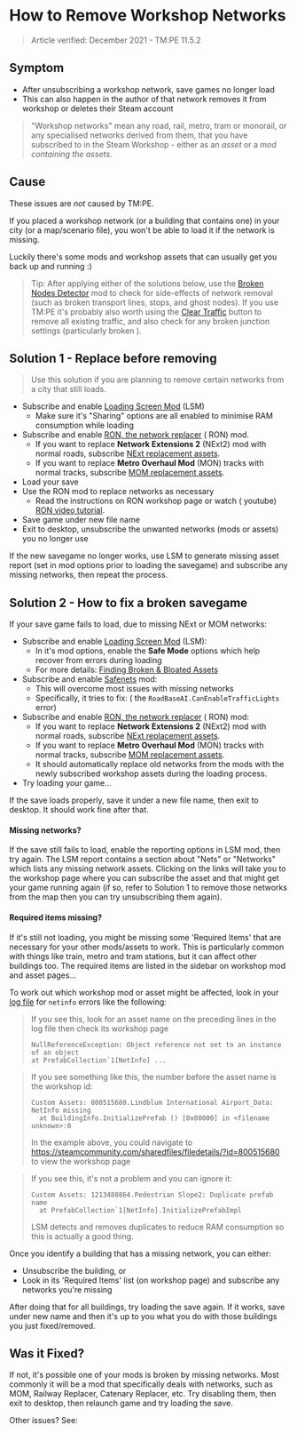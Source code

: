 # How to Remove Workshop Networks

> Article verified: December 2021 - TM:PE 11.5.2

## Symptom

* After unsubscribing a workshop network, save games no longer load
* This can also happen in the author of that network removes it from workshop or deletes their Steam account

> "Workshop networks" mean any road, rail, metro, tram or monorail, or any specialised networks derived from them, that
> you have subscribed to in the Steam Workshop - either as an _asset_ or a _mod containing the assets_.

## Cause

These issues are _not_ caused by TM:PE.

If you placed a workshop network (or a building that contains one) in your city (or a map/scenario file), you won't be
able to load it if the network is missing.

Luckily there's some mods and workshop assets that can usually get you back up and running :)

> Tip: After applying either of the solutions below, use
> the [Broken Nodes Detector](https://steamcommunity.com/sharedfiles/filedetails/?id=1777173984) mod to check for
> side-effects of network removal (such as broken transport lines, stops, and ghost nodes). If you use TM:PE it's probably
> also worth using the [Clear Traffic](Clear-Traffic.md) button to remove all existing traffic, and also check for any
> broken junction settings (particularly broken [](Lane-Connectors.md)).

## Solution 1 - Replace before removing

> Use this solution if you are planning to remove certain networks from a city that still loads.

* Subscribe and enable [Loading Screen Mod](https://steamcommunity.com/sharedfiles/filedetails/?id=2731207699) (LSM)
    * Make sure it's "Sharing" options are all enabled to minimise RAM consumption while loading
* Subscribe and enable [RON, the network replacer](https://steamcommunity.com/sharedfiles/filedetails/?id=2405917899) (
  RON) mod.
    * If you want to replace **Network Extensions 2** (NExt2) mod with normal roads,
      subscribe [NExt replacement assets](https://steamcommunity.com/sharedfiles/filedetails/?id=2585558081).
    * If you want to replace **Metro Overhaul Mod** (MON) tracks with normal tracks,
      subscribe [MOM replacement assets](https://steamcommunity.com/workshop/filedetails/?id=2744697433).
* Load your save
* Use the RON mod to replace networks as necessary
    * Read the instructions on RON workshop page or watch (
      youtube) [RON video tutorial](https://www.youtube.com/watch?v=tXdqPqvp7Uk).
* Save game under new file name
* Exit to desktop, unsubscribe the unwanted networks (mods or assets) you no longer use

If the new savegame no longer works, use LSM to generate missing asset report (set in mod options prior to loading the
savegame) and subscribe any missing networks, then repeat the process.

## Solution 2 - How to fix a broken savegame

If your save game fails to load, due to missing NExt or MOM networks:

* Subscribe and enable [Loading Screen Mod](https://steamcommunity.com/sharedfiles/filedetails/?id=2731207699) (LSM):
    * In it's mod options, enable the **Safe Mode** options which help recover from errors during loading
    * For more
      details: [Finding Broken & Bloated Assets](https://steamcommunity.com/sharedfiles/filedetails/?id=1846793796)
* Subscribe and enable [Safenets](https://steamcommunity.com/sharedfiles/filedetails/?id=1620588636) mod:
    * This will overcome most issues with missing networks
    * Specifically, it tries to fix: [](Simulation-error-Object-reference-not-set.md) (
      the `RoadBaseAI.CanEnableTrafficLights` error)
* Subscribe and enable [RON, the network replacer](https://steamcommunity.com/sharedfiles/filedetails/?id=2405917899) (
  RON) mod:
    * If you want to replace **Network Extensions 2** (NExt2) mod with normal roads,
      subscribe [NExt replacement assets](https://steamcommunity.com/sharedfiles/filedetails/?id=2585558081).
    * If you want to replace **Metro Overhaul Mod** (MON) tracks with normal tracks,
      subscribe [MOM replacement assets](https://steamcommunity.com/workshop/filedetails/?id=2744697433).
    * It should automatically replace old networks from the mods with the newly subscribed workshop assets during the
      loading process.
* Try loading your game...

If the save loads properly, save it under a new file name, then exit to desktop. It should work fine after that.

#### Missing networks?

If the save still fails to load, enable the reporting options in LSM mod, then try again. The LSM report contains a
section about "Nets" or "Networks" which lists any missing network assets. Clicking on the links will take you to the
workshop page where you can subscribe the asset and that might get your game running again (if so, refer to Solution 1
to remove those networks from the map then you can try unsubscribing them again).

#### Required items missing?

If it's still not loading, you might be missing some 'Required Items' that are necessary for your other mods/assets to
work. This is particularly common with things like train, metro and tram stations, but it can affect other buildings
too. The required items are listed in the sidebar on workshop mod and asset pages...

To work out which workshop mod or asset might be affected, look in your [log file](Share-your-Cities-Skylines-log-file.md)
for `netinfo` errors like the following:

> If you see this, look for an asset name on the preceding lines in the log file then check its workshop page
> ```
> NullReferenceException: Object reference not set to an instance of an object
> at PrefabCollection`1[NetInfo] ...
> ```

> If you see something like this, the number before the asset name is the workshop id:
> ```
> Custom Assets: 800515680.Lindblum International Airport_Data: NetInfo missing
>   at BuildingInfo.InitializePrefab () [0x00000] in <filename unknown>:0
> ```
> In the example above, you could navigate to https://steamcommunity.com/sharedfiles/filedetails/?id=800515680 to view
> the workshop page

> If you see this, it's not a problem and you can ignore it:
> ```
> Custom Assets: 1213488864.Pedestrian Slope2: Duplicate prefab name
>   at PrefabCollection`1[NetInfo].InitializePrefabImpl
> ```
> LSM detects and removes duplicates to reduce RAM consumption so this is actually a good thing.

Once you identify a building that has a missing network, you can either:

* Unsubscribe the building, or
* Look in its 'Required Items' list (on workshop page) and subscribe any networks you're missing

After doing that for all buildings, try loading the save again. If it works, save under new name and then it's up to you
what you do with those buildings you just fixed/removed.

## Was it Fixed?

If not, it's possible one of your mods is broken by missing networks. Most commonly it will be a mod that specifically
deals with networks, such as MOM, Railway Replacer, Catenary Replacer, etc. Try disabling them, then exit to desktop,
then relaunch game and try loading the save.

Other issues? See: [](Troubleshooting.md)